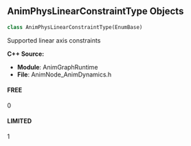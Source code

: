 ## AnimPhysLinearConstraintType Objects

```python
class AnimPhysLinearConstraintType(EnumBase)
```

Supported linear axis constraints

**C++ Source:**

- **Module**: AnimGraphRuntime
- **File**: AnimNode_AnimDynamics.h

<a id="unreal.AnimPhysLinearConstraintType.FREE"></a>

#### FREE

0

<a id="unreal.AnimPhysLinearConstraintType.LIMITED"></a>

#### LIMITED

1

<a id="unreal.AnimPhysAxisType"></a>